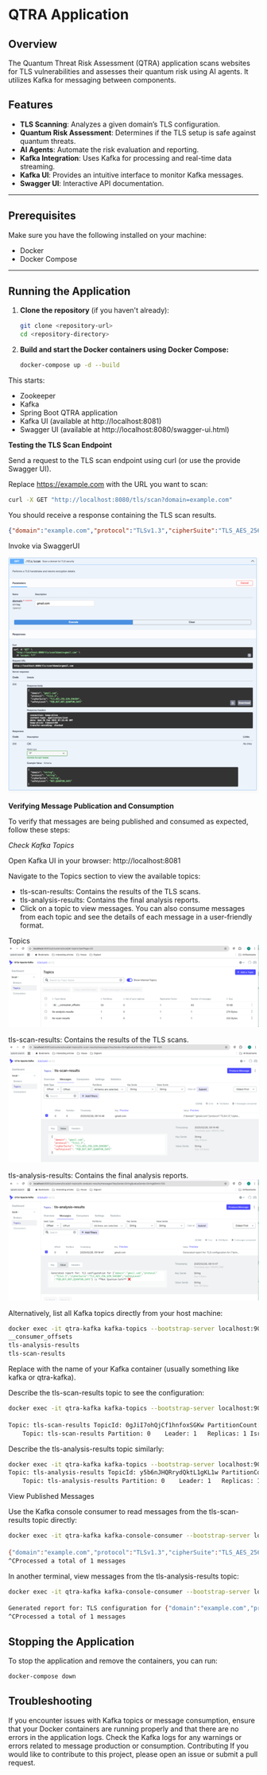 # QTRA Application

## Overview

The Quantum Threat Risk Assessment (QTRA) application scans websites for TLS vulnerabilities and assesses their quantum risk using AI agents. It utilizes Kafka for messaging between components.

## Features
- **TLS Scanning**: Analyzes a given domain’s TLS configuration.
- **Quantum Risk Assessment**: Determines if the TLS setup is safe against quantum threats.
- **AI Agents**: Automate the risk evaluation and reporting.
- **Kafka Integration**: Uses Kafka for processing and real-time data streaming.
- **Kafka UI**: Provides an intuitive interface to monitor Kafka messages.
- **Swagger UI**: Interactive API documentation.

---

## Prerequisites

Make sure you have the following installed on your machine:

- Docker
- Docker Compose

---

## Running the Application

1. **Clone the repository** (if you haven't already):

   ```bash
   git clone <repository-url>
   cd <repository-directory>

2. **Build and start the Docker containers using Docker Compose:**

   ```bash
   docker-compose up -d --build
   ```

This starts:

- Zookeeper
- Kafka
- Spring Boot QTRA application
- Kafka UI (available at http://localhost:8081)
- Swagger UI (available at http://localhost:8080/swagger-ui.html)

**Testing the TLS Scan Endpoint**

Send a request to the TLS scan endpoint using curl (or use the provide Swagger UI). 

Replace https://example.com with the URL you want to scan:
```bash
curl -X GET "http://localhost:8080/tls/scan?domain=example.com"

```

You should receive a response containing the TLS scan results.

```json
{"domain":"example.com","protocol":"TLSv1.3","cipherSuite":"TLS_AES_256_GCM_SHA384","safetyLevel":"PQR_BUT_NOT_QUANTUM_SAFE"}
```

Invoke via SwaggerUI

![img_3.png](img_3.png)

**Verifying Message Publication and Consumption**

To verify that messages are being published and consumed as expected, follow these steps:

*Check Kafka Topics*

Open Kafka UI in your browser: http://localhost:8081

Navigate to the Topics section to view the available topics:

 - tls-scan-results: Contains the results of the TLS scans.
 - tls-analysis-results: Contains the final analysis reports.
 - Click on a topic to view messages. You can also consume messages from each topic and see the details of each message in a user-friendly format.

Topics
![img.png](img.png)

tls-scan-results: Contains the results of the TLS scans.
![img_1.png](img_1.png)

tls-analysis-results: Contains the final analysis reports.
![img_2.png](img_2.png)

Alternatively, list all Kafka topics directly from your host machine:

```bash
docker exec -it qtra-kafka kafka-topics --bootstrap-server localhost:9092 --list
__consumer_offsets
tls-analysis-results
tls-scan-results
```

Replace <kafka-container-name> with the name of your Kafka container (usually something like kafka or qtra-kafka).

Describe the tls-scan-results topic to see the configuration:

```bash
docker exec -it qtra-kafka kafka-topics --bootstrap-server localhost:9092 --describe --topic tls-scan-results

Topic: tls-scan-results	TopicId: 0gJiI7ohQjCf1hnfoxSGKw	PartitionCount: 1	ReplicationFactor: 1	Configs:
	Topic: tls-scan-results	Partition: 0	Leader: 1	Replicas: 1	Isr: 1	Elr: N/A	LastKnownElr: N/A
```

Describe the tls-analysis-results topic similarly:
```bash
docker exec -it qtra-kafka kafka-topics --bootstrap-server localhost:9092 --describe --topic tls-analysis-results
Topic: tls-analysis-results	TopicId: y5b6nJHQRrydQktL1gKL1w	PartitionCount: 1	ReplicationFactor: 1	Configs:
	Topic: tls-analysis-results	Partition: 0	Leader: 1	Replicas: 1	Isr: 1	Elr: N/A	LastKnownElr: N
```

View Published Messages

Use the Kafka console consumer to read messages from the tls-scan-results topic directly:
```bash
docker exec -it qtra-kafka kafka-console-consumer --bootstrap-server localhost:9092 --topic tls-scan-results --from-beginning

{"domain":"example.com","protocol":"TLSv1.3","cipherSuite":"TLS_AES_256_GCM_SHA384","safetyLevel":"PQR_BUT_NOT_QUANTUM_SAFE"}
^CProcessed a total of 1 messages
```

In another terminal, view messages from the tls-analysis-results topic:

```bash
docker exec -it qtra-kafka kafka-console-consumer --bootstrap-server localhost:9092 --topic tls-analysis-results --from-beginning

Generated report for: TLS configuration for {"domain":"example.com","protocol":"TLSv1.3","cipherSuite":"TLS_AES_256_GCM_SHA384","safetyLevel":"PQR_BUT_NOT_QUANTUM_SAFE"} is **Not Quantum-Safe** ❌
^CProcessed a total of 1 messages

```

## Stopping the Application ##

To stop the application and remove the containers, you can run:

```bash
docker-compose down
```

## Troubleshooting ##

If you encounter issues with Kafka topics or message consumption, ensure that your Docker containers are running properly and that there are no errors in the application logs.
Check the Kafka logs for any warnings or errors related to message production or consumption.
Contributing
If you would like to contribute to this project, please open an issue or submit a pull request.
